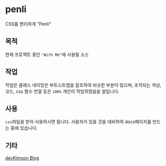 # penli

CSS를 편리하게 "Penli"

## 목적

현재 프로젝트 중인 `"With Me"`에 사용될 소스

## 작업

작업은 클래스 네이밍은 부트스트랩을 참조하여 비슷한 부분이 많으며, 조작되는 색상, 코드, css 함수 연결 등은 `100%` 개인이 작업하였음을 알립니다.

## 사용

`css`파일을 받아 사용하시면 됩니다. 사용자가 있을 것을 대비하여 docs페이지를 만드는 중에 있습니다.

## 기타

[devKimson Blog](https://kkn1125.github.io)
